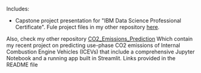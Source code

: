 Includes:
- Capstone project presentation for "IBM Data Science Professional Certificate". Fule project files in my other repository [here](https://github.com/hroshan/IBMDSPC).

Also, check my other repository [CO2_Emissions_Prediction](https://github.com/hroshan/CO2_Emissions_Prediction) Which contain my recent project on predicting use-phase CO2 emissions of Internal Combustion Engine Vehicles (ICEVs) that include a comprehensive Jupyter Notebook and a running app built in Streamlit. Links provided in the README file

